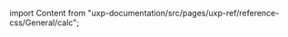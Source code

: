 
import Content from "uxp-documentation/src/pages/uxp-ref/reference-css/General/calc";

<Content query="product=photoshop"/>
